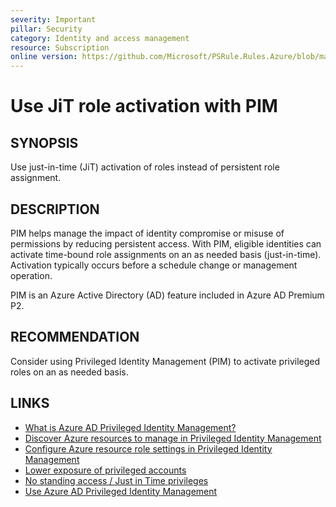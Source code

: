 ```yaml
---
severity: Important
pillar: Security
category: Identity and access management
resource: Subscription
online version: https://github.com/Microsoft/PSRule.Rules.Azure/blob/main/docs/en/rules/Azure.RBAC.PIM.md
---
```


# Use JiT role activation with PIM

## SYNOPSIS

Use just-in-time (JiT) activation of roles instead of persistent role assignment.

## DESCRIPTION

PIM helps manage the impact of identity compromise or misuse of permissions by reducing persistent access.
With PIM, eligible identities can activate time-bound role assignments on an as needed basis (just-in-time).
Activation typically occurs before a schedule change or management operation.

PIM is an Azure Active Directory (AD) feature included in Azure AD Premium P2.

## RECOMMENDATION

Consider using Privileged Identity Management (PIM) to activate privileged roles on an as needed basis.

## LINKS

- [What is Azure AD Privileged Identity Management?](https://docs.microsoft.com/azure/active-directory/privileged-identity-management/pim-configure)
- [Discover Azure resources to manage in Privileged Identity Management](https://docs.microsoft.com/azure/active-directory/privileged-identity-management/pim-resource-roles-discover-resources)
- [Configure Azure resource role settings in Privileged Identity Management](https://docs.microsoft.com/azure/active-directory/privileged-identity-management/pim-resource-roles-configure-role-settings)
- [Lower exposure of privileged accounts](https://docs.microsoft.com/azure/security/fundamentals/identity-management-best-practices#lower-exposure-of-privileged-accounts)
- [No standing access / Just in Time privileges](https://docs.microsoft.com/azure/architecture/framework/security/critical-impact-accounts#no-standing-access--just-in-time-privileges)
- [Use Azure AD Privileged Identity Management](https://docs.microsoft.com/azure/role-based-access-control/best-practices#use-azure-ad-privileged-identity-management)
